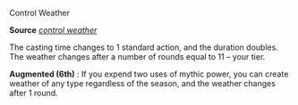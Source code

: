 Control Weather

**Source** [_control weather_](spells/controlWeather.md#_control-weather)

The casting time changes to 1 standard action, and the duration doubles. The weather changes after a number of rounds equal to 11 – your tier.

**Augmented (6th)** : If you expend two uses of mythic power, you can create weather of any type regardless of the season, and the weather changes after 1 round.

